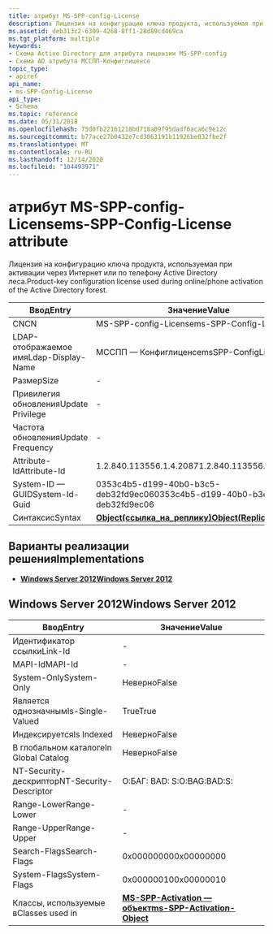 ```yaml
---
title: атрибут MS-SPP-config-License
description: Лицензия на конфигурацию ключа продукта, используемая при активации через Интернет или по телефону Active Directory леса.
ms.assetid: deb313c2-6309-4268-8ff1-28d89cd469ca
ms.tgt_platform: multiple
keywords:
- Схема Active Directory для атрибута лицензии MS-SPP-config
- Схема AD атрибута МССПП-Конфиглиценсе
topic_type:
- apiref
api_name:
- ms-SPP-Config-License
api_type:
- Schema
ms.topic: reference
ms.date: 05/31/2018
ms.openlocfilehash: 75d0fb22161218bd718a09f95dadf6aca6c9e12c
ms.sourcegitcommit: b77ace27b0432e7cd3863191b11926be032fbe2f
ms.translationtype: MT
ms.contentlocale: ru-RU
ms.lasthandoff: 12/14/2020
ms.locfileid: "104493971"
---
```

# <a name="ms-spp-config-license-attribute"></a><span data-ttu-id="c10b0-105">атрибут MS-SPP-config-License</span><span class="sxs-lookup"><span data-stu-id="c10b0-105">ms-SPP-Config-License attribute</span></span>

<span data-ttu-id="c10b0-106">Лицензия на конфигурацию ключа продукта, используемая при активации через Интернет или по телефону Active Directory леса.</span><span class="sxs-lookup"><span data-stu-id="c10b0-106">Product-key configuration license used during online/phone activation of the Active Directory forest.</span></span>



| <span data-ttu-id="c10b0-107">Ввод</span><span class="sxs-lookup"><span data-stu-id="c10b0-107">Entry</span></span> | <span data-ttu-id="c10b0-108">Значение</span><span class="sxs-lookup"><span data-stu-id="c10b0-108">Value</span></span> |
|-------------------|-------------------------------------------------------|
| <span data-ttu-id="c10b0-109">CN</span><span class="sxs-lookup"><span data-stu-id="c10b0-109">CN</span></span>                | <span data-ttu-id="c10b0-110">MS-SPP-config-License</span><span class="sxs-lookup"><span data-stu-id="c10b0-110">ms-SPP-Config-License</span></span>                                 |
| <span data-ttu-id="c10b0-111">LDAP-отображаемое имя</span><span class="sxs-lookup"><span data-stu-id="c10b0-111">Ldap-Display-Name</span></span> | <span data-ttu-id="c10b0-112">МССПП — Конфиглиценсе</span><span class="sxs-lookup"><span data-stu-id="c10b0-112">msSPP-ConfigLicense</span></span>                                   |
| <span data-ttu-id="c10b0-113">Размер</span><span class="sxs-lookup"><span data-stu-id="c10b0-113">Size</span></span>              | \-                                                    |
| <span data-ttu-id="c10b0-114">Привилегия обновления</span><span class="sxs-lookup"><span data-stu-id="c10b0-114">Update Privilege</span></span>  | \-                                                    |
| <span data-ttu-id="c10b0-115">Частота обновления</span><span class="sxs-lookup"><span data-stu-id="c10b0-115">Update Frequency</span></span>  | \-                                                    |
| <span data-ttu-id="c10b0-116">Attribute-Id</span><span class="sxs-lookup"><span data-stu-id="c10b0-116">Attribute-Id</span></span>      | <span data-ttu-id="c10b0-117">1.2.840.113556.1.4.2087</span><span class="sxs-lookup"><span data-stu-id="c10b0-117">1.2.840.113556.1.4.2087</span></span>                               |
| <span data-ttu-id="c10b0-118">System-ID — GUID</span><span class="sxs-lookup"><span data-stu-id="c10b0-118">System-Id-Guid</span></span>    | <span data-ttu-id="c10b0-119">0353c4b5-d199-40b0-b3c5-deb32fd9ec06</span><span class="sxs-lookup"><span data-stu-id="c10b0-119">0353c4b5-d199-40b0-b3c5-deb32fd9ec06</span></span>                  |
| <span data-ttu-id="c10b0-120">Синтаксис</span><span class="sxs-lookup"><span data-stu-id="c10b0-120">Syntax</span></span>            | [<span data-ttu-id="c10b0-121">**Object(ссылка_на_реплику)**</span><span class="sxs-lookup"><span data-stu-id="c10b0-121">**Object(Replica-Link)**</span></span>](s-object-replica-link.md) |



## <a name="implementations"></a><span data-ttu-id="c10b0-122">Варианты реализации решения</span><span class="sxs-lookup"><span data-stu-id="c10b0-122">Implementations</span></span>

-   [<span data-ttu-id="c10b0-123">**Windows Server 2012**</span><span class="sxs-lookup"><span data-stu-id="c10b0-123">**Windows Server 2012**</span></span>](#windows-server-2012)

## <a name="windows-server-2012"></a><span data-ttu-id="c10b0-124">Windows Server 2012</span><span class="sxs-lookup"><span data-stu-id="c10b0-124">Windows Server 2012</span></span>



| <span data-ttu-id="c10b0-125">Ввод</span><span class="sxs-lookup"><span data-stu-id="c10b0-125">Entry</span></span> | <span data-ttu-id="c10b0-126">Значение</span><span class="sxs-lookup"><span data-stu-id="c10b0-126">Value</span></span> |
|------------------------|-------------------------------------------------------------------------|
| <span data-ttu-id="c10b0-127">Идентификатор ссылки</span><span class="sxs-lookup"><span data-stu-id="c10b0-127">Link-Id</span></span>                | \-                                                                      |
| <span data-ttu-id="c10b0-128">MAPI-Id</span><span class="sxs-lookup"><span data-stu-id="c10b0-128">MAPI-Id</span></span>                | \-                                                                      |
| <span data-ttu-id="c10b0-129">System-Only</span><span class="sxs-lookup"><span data-stu-id="c10b0-129">System-Only</span></span>            | <span data-ttu-id="c10b0-130">Неверно</span><span class="sxs-lookup"><span data-stu-id="c10b0-130">False</span></span>                                                                   |
| <span data-ttu-id="c10b0-131">Является однозначным</span><span class="sxs-lookup"><span data-stu-id="c10b0-131">Is-Single-Valued</span></span>       | <span data-ttu-id="c10b0-132">True</span><span class="sxs-lookup"><span data-stu-id="c10b0-132">True</span></span>                                                                    |
| <span data-ttu-id="c10b0-133">Индексируется</span><span class="sxs-lookup"><span data-stu-id="c10b0-133">Is Indexed</span></span>             | <span data-ttu-id="c10b0-134">Неверно</span><span class="sxs-lookup"><span data-stu-id="c10b0-134">False</span></span>                                                                   |
| <span data-ttu-id="c10b0-135">В глобальном каталоге</span><span class="sxs-lookup"><span data-stu-id="c10b0-135">In Global Catalog</span></span>      | <span data-ttu-id="c10b0-136">Неверно</span><span class="sxs-lookup"><span data-stu-id="c10b0-136">False</span></span>                                                                   |
| <span data-ttu-id="c10b0-137">NT-Security-дескриптор</span><span class="sxs-lookup"><span data-stu-id="c10b0-137">NT-Security-Descriptor</span></span> | <span data-ttu-id="c10b0-138">О:БАГ: BAD: S:</span><span class="sxs-lookup"><span data-stu-id="c10b0-138">O:BAG:BAD:S:</span></span>                                                            |
| <span data-ttu-id="c10b0-139">Range-Lower</span><span class="sxs-lookup"><span data-stu-id="c10b0-139">Range-Lower</span></span>            | \-                                                                      |
| <span data-ttu-id="c10b0-140">Range-Upper</span><span class="sxs-lookup"><span data-stu-id="c10b0-140">Range-Upper</span></span>            | \-                                                                      |
| <span data-ttu-id="c10b0-141">Search-Flags</span><span class="sxs-lookup"><span data-stu-id="c10b0-141">Search-Flags</span></span>           | <span data-ttu-id="c10b0-142">0x00000000</span><span class="sxs-lookup"><span data-stu-id="c10b0-142">0x00000000</span></span>                                                              |
| <span data-ttu-id="c10b0-143">System-Flags</span><span class="sxs-lookup"><span data-stu-id="c10b0-143">System-Flags</span></span>           | <span data-ttu-id="c10b0-144">0x00000010</span><span class="sxs-lookup"><span data-stu-id="c10b0-144">0x00000010</span></span>                                                              |
| <span data-ttu-id="c10b0-145">Классы, используемые в</span><span class="sxs-lookup"><span data-stu-id="c10b0-145">Classes used in</span></span>        | [<span data-ttu-id="c10b0-146">**MS-SPP-Activation — объект**</span><span class="sxs-lookup"><span data-stu-id="c10b0-146">**ms-SPP-Activation-Object**</span></span>](c-msspp-activationobject.md)<br/> |



 

 





